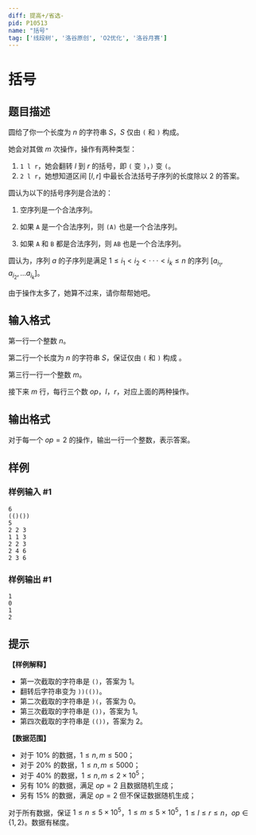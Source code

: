 ```yaml
---
diff: 提高+/省选-
pid: P10513
name: "括号"
tag: ['线段树', '洛谷原创', 'O2优化', '洛谷月赛']
---
```

# 括号
## 题目描述

圆给了你一个长度为 $n$ 的字符串 $S$，$S$ 仅由 ```(``` 和 ```)``` 构成。

她会对其做 $m$ 次操作，操作有两种类型：

1. ```1 l r```，她会翻转 $l$ 到 $r$ 的括号，即 ```(``` 变 ```)```，```)``` 变 ```(```。
1. ```2 l r```，她想知道区间 $\left[ l,r\right]$ 中最长合法括号子序列的长度除以 $2$ 的答案。


圆认为以下的括号序列是合法的：

1. 空序列是一个合法序列。

1. 如果 ```A``` 是一个合法序列，则 ```(A)```  也是一个合法序列。

1. 如果 ```A``` 和 ```B``` 都是合法序列，则 ```AB``` 也是一个合法序列。

圆认为，序列 $a$ 的子序列是满足 $1\le i_1<i_2<···<i_k \le n$ 的序列 $[a_{i_1},a_{i_2},...a_{i_k}]$。

由于操作太多了，她算不过来，请你帮帮她吧。

## 输入格式

第一行一个整数 $n$。

第二行一个长度为 $n$ 的字符串 $S$，保证仅由 ```(``` 和 ```)``` 构成 。

第三行一行一个整数 $m$。

接下来 $m$ 行，每行三个数 $op$，$l$，$r$，对应上面的两种操作。
## 输出格式

对于每一个 $op=2$ 的操作，输出一行一个整数，表示答案。
## 样例

### 样例输入 #1
```
6
(()())
5
2 2 3
1 1 3
2 2 3
2 4 6
2 3 6
```
### 样例输出 #1
```
1
0
1
2
```
## 提示

**【样例解释】**

- 第一次截取的字符串是 ```()```，答案为 $1$。
- 翻转后字符串变为 ```))(())```。
- 第二次截取的字符串是 ```)(```，答案为 $0$。
- 第三次截取的字符串是 ```())```，答案为 $1$。
- 第四次截取的字符串是 ```(())```，答案为 $2$。

**【数据范围】**

- 对于 $10\%$ 的数据，$1 \leq n,m \leq 500$；
- 对于 $20\%$ 的数据，$1 \leq n,m \leq 5000$；
- 对于 $40\%$ 的数据，$1 \leq n,m \leq 2\times 10^5$；
- 另有 $10\%$ 的数据，满足 $op=2$ 且数据随机生成；
- 另有 $15\%$ 的数据，满足 $op=2$ 但不保证数据随机生成；

对于所有数据，保证 $1\le n \le 5\times 10^5$，$1\le m \le 5 \times 10^5$，$1 \le l \le r \le n$，$op \in \{1,2\}$。数据有梯度。
